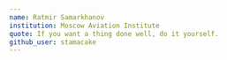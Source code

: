 ```yaml
---
name: Ratmir Samarkhanov
institution: Moscow Aviation Institute
quote: If you want a thing done well, do it yourself.
github_user: stamacake
---
```

